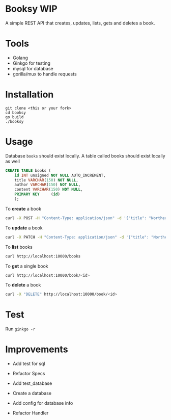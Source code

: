 # Booksy WIP

A simple REST API that creates, updates, lists, gets and deletes a book. 

# Tools

- Golang
- Ginkgo for testing
- mysql for database
- gorilla/mux to handle requests


# Installation

```
git clone <this or your fork>
cd booksy
go build
./booksy
```

# Usage

Database `books` should exist locally.
A table called books should exist locally as well
```sql
CREATE TABLE books (
    id INT unsigned NOT NULL AUTO_INCREMENT, 
    title VARCHAR(150) NOT NULL, 
    author VARCHAR(150) NOT NULL, 
    content VARCHAR(150) NOT NULL, 
    PRIMARY KEY     (id)  
    );
```

To **create** a book 

```bash
curl -X POST -H "Content-Type: application/json" -d '{"title": "Northern lights", "author": "Philip Pullman", "content": "Awesome"}' http://localhost:10000/book
```

To **update** a book

```bash
curl -X PATCH -H "Content-Type: application/json" -d '{"title": "Northern lights", "author": ""Philip Pullman", "content": "double awesome"}' http://localhost:10000/book/<id>
```

To **list** books

```bash
curl http://localhost:10000/books
```

To **get** a single book

```bash
curl http://localhost:10000/book/<id>
```

To **delete** a book

```bash
curl -X "DELETE" http://localhost:10000/book/<id>
```

# Test 

Run `ginkgo -r` 

# Improvements

- Add test for sql

-  Refactor Specs

- Add test_database

- Create a database

- Add config for database info

- Refactor Handler